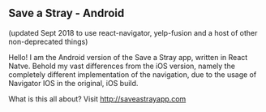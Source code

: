 ## Save a Stray - Android

(updated Sept 2018 to use react-navigator, yelp-fusion and a host of other non-deprecated things)

Hello! I am the Android version of the Save a Stray app, written in React Natve. Behold my vast differences from the iOS version, namely the completely different implementation of the navigation, due to the usage of Navigator IOS in the original, iOS build.

What is this all about? Visit http://saveastrayapp.com
